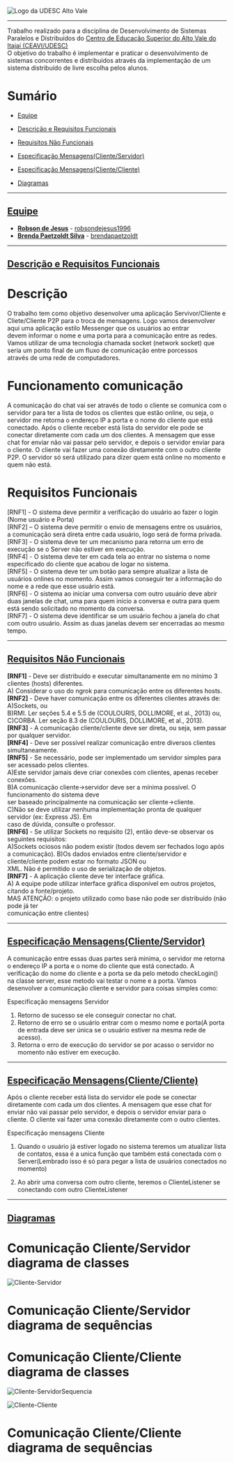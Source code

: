 <!-- Visualizador online: https://stackedit.io/ -->
 ![Logo da UDESC Alto Vale](http://www1.udesc.br/imagens/id_submenu/2019/marca_alto_vale_horizontal_assinatura_rgb_01.jpg)

---


Trabalho realizado para a disciplina de Desenvolvimento de Sistemas Paralelos e Distribuídos do [Centro de Educação Superior do Alto Vale do Itajaí (CEAVI/UDESC)](https://www.udesc.br/ceavi)<br>O objetivo do trabalho é implementar e praticar o desenvolvimento de sistemas concorrentes e distribuídos através da implementação de um sistema distribuído de livre escolha pelos alunos.



# Sumário 
* [Equipe](#equipe)

* [Descrição e Requisitos Funcionais](#descricao)

* [Requisitos Não Funcionais](#requisitos)

* [Especificação Mensagens(Cliente/Servidor)](#ClienteServidor)

* [Especificação Mensagens(Cliente/Cliente)](#ClienteCliente)

* [Diagramas](#diagramas)


---

## [Equipe](#equipe)
 - [**Robson de Jesus**](mailto:robson.jesus@edu.udesc.br) - [robsondejesus1996](https://github.com/robsondejesus1996)
 - [**Brenda Paetzoldt Silva**](mailto:brenda.bps@edu.udesc.br) - [brendapaetzoldt](https://github.com/brendapaetzoldt)


---

## [Descrição e Requisitos Funcionais](#descricao)

<h1>Descrição</h1>
O trabalho tem como objetivo desenvolver uma aplicação Servivor/Cliente e Cliete/Cliente P2P para o troca de mensagens. Logo vamos desenvolver aqui uma aplicação estilo Messenger que os usuários ao entrar<br>
devem informar o nome e uma porta para a comunicação entre as redes. Vamos utilizar de uma tecnologia chamada socket (network socket) que seria um ponto final de um fluxo de comunicação entre porcessos<br>
através de uma rede de computadores.<br>

<h1>Funcionamento comunicação</h1>
A comunicação do chat vai ser através de todo o cliente se comunica com o servidor para ter a lista de todos os clientes que estão online, ou seja, o servidor me retorna o endereço IP
a porta e o nome do cliente que está conectado. Após o cliente receber está lista do servidor ele pode se conectar diretamente com cada um dos clientes. A mensagem que esse chat for enviar
não vai passar pelo servidor, e depois o servidor enviar para o cliente. O cliente vai fazer uma conexão diretamente com o outro cliente P2P. O servidor só será utilizado para dizer quem 
está online no momento e quem não está.
<br>

<h1>Requisitos Funcionais</h1>
[RNF1] - O sistema deve permitir a verificação do usuário ao fazer o login (Nome usuário e Porta) <br>
[RNF2] – O sistema deve permitir o envio de mensagens entre os usuários, a comunicação será direta entre cada usuário, logo será de forma privada. <br>
[RNF3] - O sistema deve ter um mecanismo para retorna um erro de execução se o Server não estiver em execução. <br>
[RNF4] - O sistema deve ter em cada tela ao entrar no sistema o nome especificado do cliente que acabou de logar no sistema. <br>
[RNF5] - O sistema deve ter um botão para sempre atualizar a lista de usuários onlines no momento. Assim vamos conseguir ter a informação do nome e a rede que esse usuário está. <br>
[RNF6] - O sistema ao iniciar uma conversa com outro usuário deve abrir duas janelas de chat, uma para quem inicio a conversa e outra para quem está sendo solicitado no momento da conversa. <br>
[RNF7] - O sistema deve identificar se um usuário fechou a janela do chat com outro usuário. Assim as duas janelas devem ser encerradas ao mesmo tempo. <br>


---

## [Requisitos Não Funcionais](##requisitos)

<b>[RNF1]</b> - Deve ser distribuído e executar simultanamente em no mínimo 3 clientes (hosts) diferentes. <br>
        A) Considerar o uso do ngrok para comunicação entre os diferentes hosts.<br>
<b>[RNF2]</b> - Deve haver comunicação entre os diferentes clientes através de: <br>
        A)Sockets, ou<br>
        B)RMI. Ler seções 5.4 e 5.5 de (COULOURIS, DOLLIMORE, et al., 2013) ou,<br>
        C)CORBA. Ler seção 8.3 de (COULOURIS, DOLLIMORE, et al., 2013).<br>
<b>[RNF3]</b> -  A comunicação cliente/cliente deve ser direta, ou seja, sem passar por qualquer servidor. <br>
<b>[RNF4]</b> -  Deve ser possível realizar comunicação entre diversos clientes simultaneamente.<br>
<b>[RNF5]</b> -  Se necessário, pode ser implementado um servidor simples para ser acessado pelos clientes.<br>
        A)Este servidor jamais deve criar conexões com clientes, apenas receber conexões.<br>
        B)A comunicação cliente→servidor deve ser a mínima possível. O funcionamento do sistema deve<br>
        ser baseado principalmente na comunicação ser cliente→cliente.<br>
        C)Não se deve utilizar nenhuma implementação pronta de qualquer servidor (ex: Express JS). Em<br>
        caso de dúvida, consulte o professor.<br>
<b>[RNF6]</b> -  Se utilizar Sockets no requisito (2), então deve-se observar os seguintes requisitos: <br>
        A)Sockets ociosos não podem existir (todos devem ser fechados logo após a comunicação).
        B)Os dados enviados entre cliente/servidor e cliente/cliente podem estar no formato JSON ou<br>
        XML. Não é permitido o uso de serialização de objetos.<br>
<b>[RNF7]</b> -  A aplicação cliente deve ter interface gráfica. <br>
        A) A equipe pode utilizar interface gráfica disponível em outros projetos, citando a fonte/projeto.<br>
        MAS ATENÇÃO: o projeto utilizado como base não pode ser distribuído (não pode já ter<br>
        comunicação entre clientes)<br>

---
## [Especificação Mensagens(Cliente/Servidor)](#ClienteServidor)

A comunicação entre essas duas partes será minima, o servidor me retorna o endereço IP a porta e o nome do cliente que está conectado. A verificação do nome do cliente e a porta se da pelo metodo checkLogin() na classe server, esse metodo vai testar o nome e a porta. Vamos desenvolver a comunicação cliente e servidor para coisas simples como:

Especificação mensagens Servidor

1) Retorno de sucesso se ele conseguir conectar no chat.<br>
2) Retorno de erro se o usuário entrar com o mesmo nome e porta(A porta de entrada deve ser única se o usuário estiver na mesma rede de acesso).<br>
3) Retorna o erro de execução do servidor se por acasso o servidor no momento não estiver em execução.<br>


---


## [Especificação Mensagens(Cliente/Cliente)](#ClienteCliente)

Após o cliente receber está lista do servidor ele pode se conectar diretamente com cada um dos clientes. A mensagem que esse chat for enviar
não vai passar pelo servidor, e depois o servidor enviar para o cliente. O cliente vai fazer uma conexão diretamente com o outro clientes.

Especificação mensagens Cliente

1) Quando o usuário já estiver logado no sistema teremos um atualizar lista de contatos, essa é a unica função que também está conectada com o Server(Lembrado isso é só para pegar a lista de usuários conectados no momento)

2) Ao abrir uma conversa com outro cliente, teremos o ClienteListener se conectando com outro ClienteListener

---

## [Diagramas](#diagramas)

<h1>Comunicação Cliente/Servidor diagrama de classes</h1>


![Cliente-Servidor](https://user-images.githubusercontent.com/31260719/127002691-9f293ee2-fd06-44f6-b0ed-3660fa48aee1.png)

<h1>Comunicação Cliente/Servidor diagrama de sequências</h1>



<h1>Comunicação Cliente/Cliente diagrama de classes</h1>

![Cliente-ServidorSequencia](https://user-images.githubusercontent.com/31260719/129446020-d89ba9ba-d854-4f35-b01b-61f0bc252502.png)



![Cliente-Cliente](https://user-images.githubusercontent.com/31260719/127002858-9bdb0cf6-e2ae-41b3-8255-5a13be53a0d3.png)


<h1>Comunicação Cliente/Cliente diagrama de sequências</h1>
